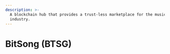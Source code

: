 ```yaml
---
description: >-
  A blockchain hub that provides a trust-less marketplace for the music
  industry.
---
```


# BitSong (BTSG)

